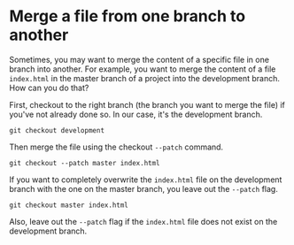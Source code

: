 # Merge a file from one branch to another

Sometimes, you may want to merge the content of a specific file in one branch into another. For example, you want to merge the content of a file `index.html` in the master branch of a project into the development branch. How can you do that?

First, checkout to the right branch (the branch you want to merge the file) if you've not already done so. In our case, it's the development branch.

```
git checkout development
```

Then merge the file using the checkout `--patch` command.

```
git checkout --patch master index.html
```

If you want to completely overwrite the `index.html` file on the development branch with the one on the master branch, you leave out the `--patch` flag.

```
git checkout master index.html
```

Also, leave out the `--patch` flag if the `index.html` file does not exist on the development branch.
